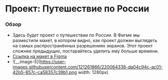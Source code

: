 # Проект: Путешествие по России

### Обзор
 * Здесь будет проект о путешествии по России.
В Фигме мы разместили макет, в котором видно, как проект должен выглядеть на самых распространённых разрешениях экранов.
Этот проект сложнее предыдущих, постарайтесь уделить ему больше времени.
 * [Ссылка на макет в Figma](https://www.figma.com/file/5S2WSbEFL6awjVWJ0NWL8Q/Sprint-3_-Russia-_-desktop-mobile?node-id=28503%3A0)
 * ![__image-5](https://user-images.githubusercontent.com/121261866/220064338-da04c94c-ac01-42b5-857c-ca58357c39b1.png width: 1280px)
